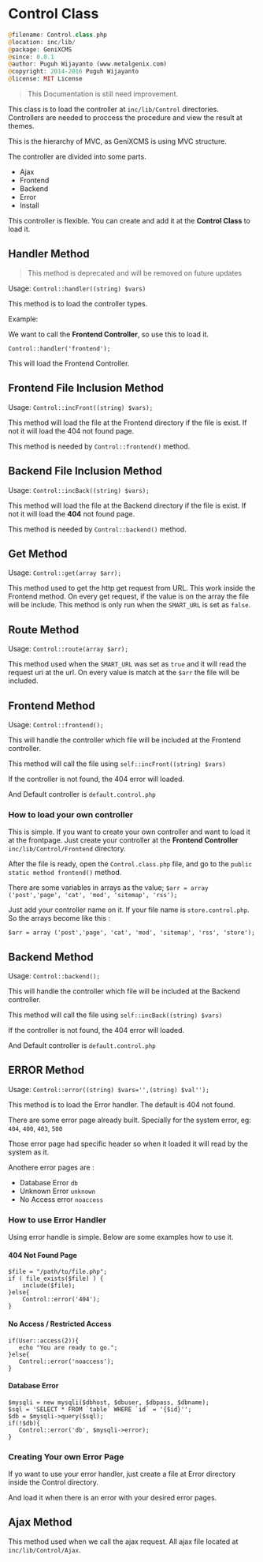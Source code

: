 # Control Class

```php
@filename: Control.class.php
@location: inc/lib/
@package: GeniXCMS
@since: 0.0.1
@author: Puguh Wijayanto (www.metalgenix.com)
@copyright: 2014-2016 Puguh Wijayanto
@license: MIT License
```

> This Documentation is still need improvement.

This class is to load the controller at `inc/lib/Control` directories. Controllers are needed to proccess the procedure and view the result at themes. 

This is the hierarchy of MVC, as GeniXCMS is using MVC structure. 

The controller are divided into some parts.

- Ajax
- Frontend
- Backend
- Error
- Install

This controller is flexible. You can create and add it at the **Control Class** to load it. 

## Handler Method

> This method is deprecated and will be removed on future updates

Usage: `Control::handler((string) $vars)`

This method is to load the controller types.

Example: 

We want to call the **Frontend Controller**, so use this to load it. 

`Control::handler('frontend');`

This will load the Frontend Controller.

## Frontend File Inclusion Method

Usage: `Control::incFront((string) $vars);`

This method will load the file at the Frontend directory if the file is exist. If not it will load the 404 not found page. 

This method is needed by `Control::frontend()` method. 



## Backend File Inclusion Method

Usage: `Control::incBack((string) $vars);`

This method will load the file at the Backend directory if the file is exist. If not it will load the **404** not found page. 

This method is needed by `Control::backend()` method. 

## Get Method 

Usage: `Control::get(array $arr);`

This method used to get the http get request from URL. This work inside the Frontend method. On every get request, if the value is on the array the file will be include. This method is only run when the `SMART_URL` is set as `false`.

## Route Method

Usage: `Control::route(array $arr);`

This method used when the `SMART_URL` was set as `true` and it will read the request uri at the url. On every value is match at the `$arr` the file will be included.


## Frontend Method

Usage: `Control::frontend();`

This will handle the controller which file will be included at the Frontend controller.

This method will call the file using `self::incFront((string) $vars)`

If the controller is not found, the 404 error will loaded.

And Default controller is `default.control.php`


### How to load your own controller

This is simple. If you want to create your own controller and want to load it at the frontpage. Just create your controller at the **Frontend Controller** `inc/lib/Control/Frontend` directory. 

After the file is ready, open the `Control.class.php` file, and go to the `public static method frontend()` method. 

There are some variables in arrays as the value; 
`$arr = array ('post','page', 'cat', 'mod', 'sitemap', 'rss');`

Just add your controller name on it. If your file name is `store.control.php`. So the arrays become like this :

`$arr = array ('post','page', 'cat', 'mod', 'sitemap', 'rss', 'store');`


## Backend Method

Usage: `Control::backend();`

This will handle the controller which file will be included at the Backend controller.

This method will call the file using `self::incBack((string) $vars)`

If the controller is not found, the 404 error will loaded.

And Default controller is `default.control.php`



## ERROR Method

Usage: `Control::error((string) $vars='',(string) $val'');`


This method is to load the Error handler. The default is 404 not found. 

There are some error page already built. Specially for the system error, eg: `404`, `400`, `403`, `500`

Those error page had specific header so when it loaded it will read by the system as it.

Anothere error pages are : 

- Database Error `db`
- Unknown Error `unknown`
- No Access error `noaccess`

### How to use Error Handler

Using error handle is simple. Below are some examples how to use it.

#### 404 Not Found Page
```
$file = "/path/to/file.php";
if ( file_exists($file) ) {
    include($file);
}else{
    Control::error('404');
}
```


#### No Access / Restricted Access

```
if(User::access(2)){
   echo "You are ready to go.";
}else{
   Control::error('noaccess');
}
```


#### Database Error 

```
$mysqli = new mysqli($dbhost, $dbuser, $dbpass, $dbname);
$sql = 'SELECT * FROM `table` WHERE `id` = '{$id}'';
$db = $mysqli->query($sql);
if(!$db){
   Control::error('db', $mysqli->error);
}
```



### Creating Your own Error Page

If yo want to use your error handler, just create a file at Error directory inside the Control directory.

And load it when there is an error with your desired error pages.


## Ajax Method

This method used when we call the ajax request. All ajax file located at `inc/lib/Control/Ajax`. 

